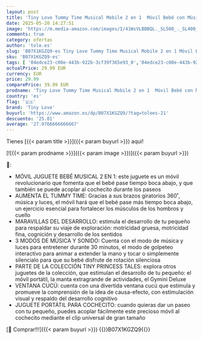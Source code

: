 ```yaml
---
layout: post
title: 'Tiny Love Tummy Time Musical Mobile 2 en 1  Móvil Bebé con Música y Luces  Gira 360°  0+ Meses  Móvil para Cochecito  Portátil  Móvil Musical Bebé  3 Modos de Música y Sonido  Tiny Princess Tales'
date: 2025-05-20 14:27:51
image: 'https://m.media-amazon.com/images/I/41WsVLBBBQL._SL500_._SL400_.jpg'
comments: true
category: ofertas
author: 'tole.es'
slug: 'B07X1KGZQ9-es Tiny Love Tummy Time Musical Mobile 2 en 1 Móvil Bebé con...'
sku: 'B07X1KGZQ9-es'
tags: [ '04edce23-c00e-443b-922b-3cf39f365e93_0','04edce23-c00e-443b-922b-3cf39f365e93_9501','Arborist Merchandising Root','Bebé','Decoración para dormitorio de bebé','Dormitorio','Lista de Nacimiento - Ahorra','Lista de Nacimiento - Ahorra 10%','Móviles para bebé','Self Service','Special Features Stores','bebé','tiny love','🇪🇸', ]
actualPrice: 29.99 EUR
currency: EUR
price: 29.99
comparePrice: 39.99 EUR
prodname: 'Tiny Love Tummy Time Musical Mobile 2 en 1  Móvil Bebé con Música y Luces  Gira 360°  0+ Meses  Móvil para Cochecito  Portátil  Móvil Musical Bebé  3 Modos de Música y Sonido  Tiny Princess Tales'
country: 'es'
flag: '🇪🇸'
brand: 'Tiny Love'
buyurl: 'https://www.amazon.es/dp/B07X1KGZQ9/?tag=tolees-21'
descuento: '25.01'
average: '27.9766666666667'
---
```


Tienes [{{< param title >}}]({{< param buyurl >}}) aqui!

[![{{< param prodname >}}]({{< param image >}})]({{< param buyurl >}})

🔎:

- MÓVIL JUGUETE BEBÉ MUSICAL 2 EN 1: este juguete es un móvil revolucionario que fomenta que el bebé pase tiempo boca abajo, y que también se puede acoplar al cochecito durante los paseos
- AUMENTA EL TUMMY TIME: Gracias a sus brazos giratorios 360˚, música y luces, el móvil hará que el bebé pase más tiempo boca abajo, un ejercicio esencial para fortalecer los músculos de los hombros y cuello
- MARAVILLAS DEL DESARROLLO: estimula el desarrollo de tu pequeño para respaldar su viaje de exploración: motricidad gruesa, motricidad fina, cognición y desarrollo de los sentidos
- 3 MODOS DE MÚSICA Y SONIDO: Cuenta con el modo de música y luces para entretener durante 30 minutos, el modo de golpeteo interactivo para animar a extender la mano y tocar o simplemente silencialo para que su bebé disfrute de rotación silenciosa
- PARTE DE LA COLECCIÓN TINY PRINCESS TALES: explora otros juguetes de la colección, que estimulan el desarrollo de tu pequeño: el móvil portátil, la manta extragrande de actividades, el Gymini Deluxe
- VENTANA CUCÚ: cuenta con una divertida ventana cucú que estimula y promueve la comprensión de la idea de causa-efecto, con estimulación visual y respaldo del desarrollo cognitivo
- JUGUETE PORTÁTIL PARA COCHECITO: cuando quieras dar un paseo con tu pequeño, puedes acoplar fácilmente este precioso móvil al cochecito mediante el clip universal de gran tamaño

[🛒 Comprar!!!]({{< param buyurl >}})
{{<world>}}B07X1KGZQ9{{</world>}}
